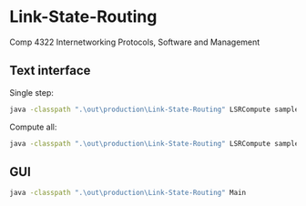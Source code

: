 # Link-State-Routing
Comp 4322 Internetworking Protocols, Software and Management

## Text interface

Single step: 
```cmd
java -classpath ".\out\production\Link-State-Routing" LSRCompute sample.lsa A SS
```

Compute all: 
```cmd
java -classpath ".\out\production\Link-State-Routing" LSRCompute sample.lsa B CA
```

## GUI
```cmd
java -classpath ".\out\production\Link-State-Routing" Main
```
